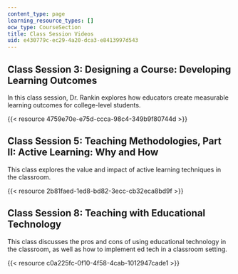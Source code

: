 ```yaml
---
content_type: page
learning_resource_types: []
ocw_type: CourseSection
title: Class Session Videos
uid: e430779c-ec29-4a20-dca3-e8413997d543
---
```


Class Session 3: Designing a Course: Developing Learning Outcomes
-----------------------------------------------------------------

In this class session, Dr. Rankin explores how educators create measurable learning outcomes for college-level students.

{{< resource 4759e70e-e75d-ccca-98c4-349b9f80744d >}}

Class Session 5: Teaching Methodologies, Part II: Active Learning: Why and How
------------------------------------------------------------------------------

This class explores the value and impact of active learning techniques in the classroom.

{{< resource 2b81faed-1ed8-bd82-3ecc-cb32eca8bd9f >}}

Class Session 8: Teaching with Educational Technology
-----------------------------------------------------

This class discusses the pros and cons of using educational technology in the classroom, as well as how to implement ed tech in a classroom setting.

{{< resource c0a225fc-0f10-4f58-4cab-1012947cade1 >}}